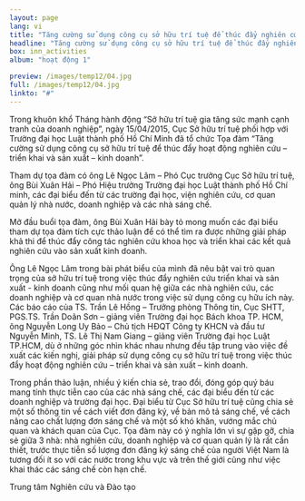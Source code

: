 ```yaml
---
layout: page
lang: vi
title: "Tăng cường sử dụng công cụ sở hữu trí tuệ để thúc đẩy nghiên cứu-triển khai và sản xuất- kinh doanh"
headline: "Tăng cường sử dụng công cụ sở hữu trí tuệ để thúc đẩy nghiên cứu-triển khai và sản xuất- kinh doanh"
box: inn_activities
album: "hoạt động 1"

preview: /images/temp12/04.jpg
full: /images/temp12/04.jpg
linkto: "#"
---
```


Trong khuôn khổ Tháng hành động “Sở hữu trí tuệ gia tăng sức mạnh cạnh tranh của doanh nghiệp”, ngày 15/04/2015, Cục Sở hữu trí tuệ phối hợp với Trường đại học Luật thành phố Hồ Chí Minh đã tổ chức Tọa đàm “Tăng cường sử dụng công cụ sở hữu trí tuệ để thúc đẩy hoạt động nghiên cứu – triển khai và sản xuất – kinh doanh”.

Tham dự tọa đàm có ông Lê Ngọc Lâm – Phó Cục trưởng Cục Sở hữu trí tuệ, ông Bùi Xuân Hải – Phó Hiệu trưởng Trường đại học Luật thành phố Hồ Chí minh, các đại biểu đến từ các trường đại học, viện nghiên cứu, cơ quan quản lý nhà nước, doanh nghiệp và các nhà sáng chế.

Mở đầu buổi tọa đàm, ông Bùi Xuân Hải bày tỏ mong muốn các đại biểu tham dự tọa đàm tích cực thảo luận để có thể tìm ra được những giải pháp khả thi để thúc đẩy công tác nghiên cứu khoa học và triển khai các kết quả nghiên cứu vào sản xuất kinh doanh.
 	 
Ông Lê Ngọc Lâm trong bài phát biểu của mình đã nêu bật vai trò quan trọng của sở hữu trí tuệ trong việc thúc đẩy nghiên cứu triển khai và sản xuất - kinh doanh cũng như mối quan hệ giữa các nhà nghiên cứu, các doanh nghiệp và cơ quan nhà nước trong việc sử dụng công cụ hữu ích này.
Các báo cáo của TS. Trần Lê Hồng – Trưởng phòng Thông tin, Cục SHTT, PGS.TS. Trần Doãn Sơn – giảng viên Trường đại học Bách khoa TP. HCM, ông Nguyễn Long Uy Bảo – Chủ tịch HĐQT Công ty KHCN và đầu tư Nguyễn Minh, TS. Lê Thị Nam Giang – giảng viên Trường đại học Luật TP.HCM, dù ở những góc nhìn khác nhau nhưng đều tập trung vào việc đề xuất các kiến nghị, giải pháp sử dụng công cụ sở hữu trí tuệ trong việc thúc đẩy hoạt động nghiên cứu – triển khai và sản xuất – kinh doanh.

Trong phần thảo luận, nhiều ý kiến chia sẻ, trao đổi, đóng góp quý báu mang tính thực tiễn cao của các nhà sáng chế, các đại biểu đến từ các doanh nghiệp và trường đại học. Đại biểu từ Cục Sở hữu trí tuệ cũng chia sẻ một số thông tin về cách viết đơn đăng ký, về bản mô tả sáng chế, về cách nâng cao chất lượng đơn sáng chế và một số khó khăn, vướng mắc chủ quan và khách quan của Cục. Tọa đàm này có ý nghĩa lớn vì sự gặp gỡ, chia sẻ giữa 3 nhà: nhà nghiên cứu, doanh nghiệp và cơ quan quản lý là rất cần thiết, trước thực tiễn số lượng đơn đăng ký sáng chế của người Việt Nam là tương đối ít so với các nước trong khu vực và trên thế giới cũng như việc khai thác các sáng chế còn hạn chế.

Trung tâm Nghiên cứu và Đào tạo
